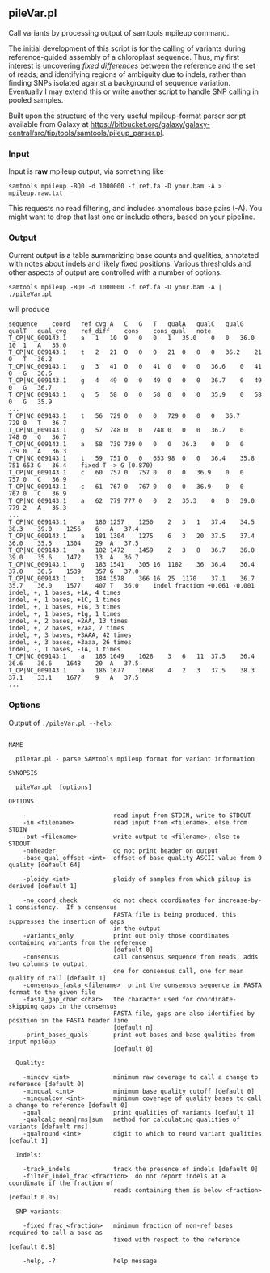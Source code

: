 pileVar.pl
----------

Call variants by processing output of samtools mpileup command.

The initial development of this script is for the calling of variants during
reference-guided assembly of a chloroplast sequence.  Thus, my first interest
is uncovering *fixed differences* between the reference and the set of reads,
and identifying regions of ambiguity due to indels, rather than finding SNPs
isolated against a background of sequence variation.  Eventually I may extend
this or write another script to handle SNP calling in pooled samples.

Built upon the structure of the very useful mpileup-format parser script
available from Galaxy at
<https://bitbucket.org/galaxy/galaxy-central/src/tip/tools/samtools/pileup_parser.pl>.

### Input

Input is **raw** mpileup output, via something like

    samtools mpileup -BQ0 -d 1000000 -f ref.fa -D your.bam -A > mpileup.raw.txt

This requests no read filtering, and includes anomalous base pairs (-A).  You
might want to drop that last one or include others, based on your pipeline.


### Output

Current output is a table summarizing base counts and qualities, annotated with
notes about indels and likely fixed positions.  Various thresholds and other
aspects of output are controlled with a number of options.

    samtools mpileup -BQ0 -d 1000000 -f ref.fa -D your.bam -A | ./pileVar.pl

will produce

    sequence	coord	ref	cvg	A	C	G	T	qualA	qualC	qualG	qualT	qual_cvg	ref_diff	cons	cons_qual	note
    T_CP|NC_009143.1	a	1	10	9	0	0	1	35.0	0	0	36.0	10	1	A	35.0
    T_CP|NC_009143.1	t	2	21	0	0	0	21	0	0	0	36.2	21	0	T	36.2
    T_CP|NC_009143.1	g	3	41	0	0	41	0	0	0	36.6	0	41	0	G	36.6
    T_CP|NC_009143.1	g	4	49	0	0	49	0	0	0	36.7	0	49	0	G	36.7
    T_CP|NC_009143.1	g	5	58	0	0	58	0	0	0	35.9	0	58	0	G	35.9
    ...
    T_CP|NC_009143.1	t	56	729	0	0	0	729	0	0	0	36.7	729	0	T	36.7
    T_CP|NC_009143.1	g	57	748	0	0	748	0	0	0	36.7	0	748	0	G	36.7
    T_CP|NC_009143.1	a	58	739	739	0	0	0	36.3	0	0	0	739	0	A	36.3
    T_CP|NC_009143.1	t	59	751	0	0	653	98	0	0	36.4	35.8	751	653	G	36.4	fixed T -> G (0.870)
    T_CP|NC_009143.1	c	60	757	0	757	0	0	0	36.9	0	0	757	0	C	36.9
    T_CP|NC_009143.1	c	61	767	0	767	0	0	0	36.9	0	0	767	0	C	36.9
    T_CP|NC_009143.1	a	62	779	777	0	0	2	35.3	0	0	39.0	779	2	A	35.3
    ...
    T_CP|NC_009143.1	a	180	1257	1250	2	3	1	37.4	34.5	38.3	39.0	1256	6	A	37.4
    T_CP|NC_009143.1	a	181	1304	1275	6	3	20	37.5	37.4	36.0	35.5	1304	29	A	37.5
    T_CP|NC_009143.1	a	182	1472	1459	2	3	8	36.7	36.0	39.0	35.6	1472	13	A	36.7
    T_CP|NC_009143.1	g	183	1541	305	16	1182	36	36.4	36.4	37.0	36.5	1539	357	G	37.0
    T_CP|NC_009143.1	t	184	1578	366	16	25	1170	37.1	36.7	35.7	36.0	1577	407	T	36.0	indel fraction +0.061 -0.001
    indel, +, 1 bases, +1A, 4 times
    indel, +, 1 bases, +1C, 1 times
    indel, +, 1 bases, +1G, 3 times
    indel, +, 1 bases, +1g, 1 times
    indel, +, 2 bases, +2AA, 13 times
    indel, +, 2 bases, +2aa, 7 times
    indel, +, 3 bases, +3AAA, 42 times
    indel, +, 3 bases, +3aaa, 26 times
    indel, -, 1 bases, -1A, 1 times
    T_CP|NC_009143.1	a	185	1649	1628	3	6	11	37.5	36.4	36.6	36.6	1648	20	A	37.5
    T_CP|NC_009143.1	a	186	1677	1668	4	2	3	37.5	38.3	37.1	33.1	1677	9	A	37.5
    ...


### Options

Output of `./pileVar.pl --help`:

~~~~

NAME

  pileVar.pl - parse SAMtools mpileup format for variant information

SYNOPSIS

  pileVar.pl  [options]

OPTIONS

    -                        read input from STDIN, write to STDOUT
    -in <filename>           read input from <filename>, else from STDIN
    -out <filename>          write output to <filename>, else to STDOUT
    -noheader                do not print header on output
    -base_qual_offset <int>  offset of base quality ASCII value from 0 quality [default 64]

    -ploidy <int>            ploidy of samples from which pileup is derived [default 1]

    -no_coord_check          do not check coordinates for increase-by-1 consistency.  If a consensus
                             FASTA file is being produced, this suppresses the insertion of gaps
                             in the output
    -variants_only           print out only those coordinates containing variants from the reference
                             [default 0]
    -consensus               call consensus sequence from reads, adds two columns to output,
                             one for consensus call, one for mean quality of call [default 1]
    -consensus_fasta <filename>  print the consensus sequence in FASTA format to the given file
    -fasta_gap_char <char>   the character used for coordinate-skipping gaps in the consensus
                             FASTA file, gaps are also identified by position in the FASTA header line 
                             [default n]
    -print_bases_quals       print out bases and base qualities from input mpileup
                             [default 0]

  Quality:

    -mincov <int>            minimum raw coverage to call a change to reference [default 0]
    -minqual <int>           minimum base quality cutoff [default 0]
    -minqualcov <int>        minimum coverage of quality bases to call a change to reference [default 0]
    -qual                    print qualities of variants [default 1]
    -qualcalc mean|rms|sum   method for calculating qualities of variants [default rms]
    -qualround <int>         digit to which to round variant qualities [default 1]

  Indels:

    -track_indels            track the presence of indels [default 0]
    -filter_indel_frac <fraction>  do not report indels at a coordinate if the fraction of 
                             reads containing them is below <fraction> [default 0.05]

  SNP variants:

    -fixed_frac <fraction>   minimum fraction of non-ref bases required to call a base as 
                             fixed with respect to the reference [default 0.8]

    -help, -?                help message

~~~~

